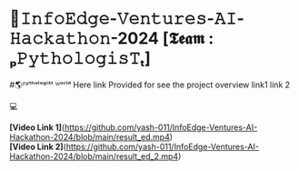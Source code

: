 # 🎥𝙸𝚗𝚏𝚘𝙴𝚍𝚐𝚎-𝚅𝚎𝚗𝚝𝚞𝚛𝚎𝚜-𝙰𝙸-𝙷𝚊𝚌𝚔𝚊𝚝𝚑𝚘𝚗-2024 [𝕿𝖊𝖆𝖒 : ₚ𝙿𝚢𝚝𝚑𝚘𝚕𝚘𝚐𝚒𝚜𝚃ₜ]



#🌎ᴾʸᵗʰᵒˡᵒᵍⁱˢᵗ ᵂᵒʳˡᵈ
Here link Provided for see the project overview
link1
link 2



💻

 <b>[Video Link 1]</b>(https://github.com/yash-011/InfoEdge-Ventures-AI-Hackathon-2024/blob/main/result_ed.mp4) <br>
  <b>[Video Link 2]</b>(https://github.com/yash-011/InfoEdge-Ventures-AI-Hackathon-2024/blob/main/result_ed_2.mp4)
